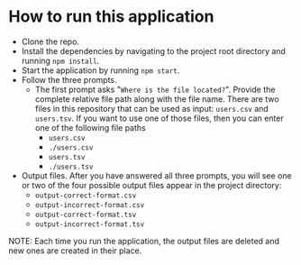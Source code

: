 # How to run this application
* Clone the repo.
* Install the dependencies by navigating to the project root directory and running `npm install`.
* Start the application by running `npm start`.
* Follow the three prompts.
    * The first prompt asks "`Where is the file located?`". Provide the complete relative file path along with the file name. There are two files in this repository that can be used as input: `users.csv` and `users.tsv`. If you want to use one of those files, then you can enter one of the following file paths
        * `users.csv`
        * `./users.csv`
        * `users.tsv`
        * `./users.tsv`
* Output files. After you have answered all three prompts, you will see one or two of the four possible output files appear in the project directory:
    * `output-correct-format.csv`
    * `output-incorrect-format.csv`
    * `output-correct-format.tsv`
    * `output-incorrect-format.tsv`

NOTE: Each time you run the application, the output files are deleted and new ones are created in their place.
